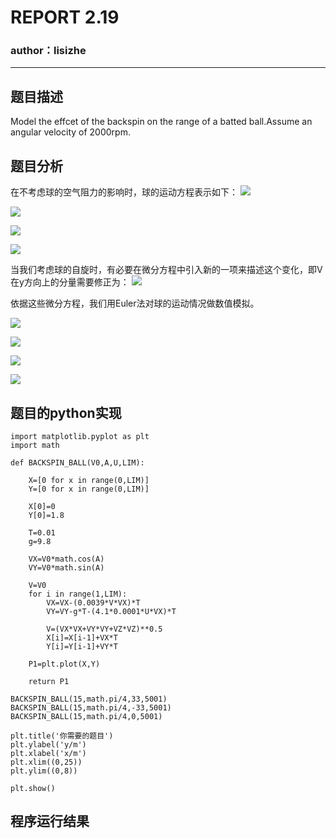 # REPORT 2.19
### author：lisizhe

***
## 题目描述
Model the effcet of the backspin on the range of a batted ball.Assume an angular velocity of 2000rpm.
## 题目分析
在不考虑球的空气阻力的影响时，球的运动方程表示如下：
![](http://latex.codecogs.com/gif.latex?\frac{dx}{dt}=v_x)

![](http://latex.codecogs.com/gif.latex?\frac{dy}{dt}=v_y)

![](http://latex.codecogs.com/gif.latex?\frac{dv_x}{dt}=0)

![](http://latex.codecogs.com/gif.latex?\frac{dv_y}{dt}=-g)

当我们考虑球的自旋时，有必要在微分方程中引入新的一项来描述这个变化，即V在y方向上的分量需要修正为：
![](http://latex.codecogs.com/gif.latex?\frac{dv_y}{dt}=-g-\frac{S_{0}v_{x}\omega}{m})

依据这些微分方程，我们用Euler法对球的运动情况做数值模拟。

![](http://latex.codecogs.com/gif.latex?x_i=x_{i-1}+v_x\Delta{T})

![](http://latex.codecogs.com/gif.latex?y_i=y_{i-1}+v_y\Delta{T})

![](http://latex.codecogs.com/gif.latex?v_{x,i}=v_{x,i-1}-\frac{B_2}{m}v_{i-1}v_{x,i-1}\Delta{T})

![](http://latex.codecogs.com/gif.latex?v_{y,i}=v_{y,i-1}-g\Delta{T}-\frac{S_{0}v_{x,i-1}\omega\Delta{T}}{m})

## 题目的python实现
```
import matplotlib.pyplot as plt
import math

def BACKSPIN_BALL(V0,A,U,LIM):
    
    X=[0 for x in range(0,LIM)]
    Y=[0 for x in range(0,LIM)]
    
    X[0]=0
    Y[0]=1.8
    
    T=0.01
    g=9.8

    VX=V0*math.cos(A)
    VY=V0*math.sin(A)
   
    V=V0
    for i in range(1,LIM):
        VX=VX-(0.0039*V*VX)*T
        VY=VY-g*T-(4.1*0.0001*U*VX)*T
    
        V=(VX*VX+VY*VY+VZ*VZ)**0.5
        X[i]=X[i-1]+VX*T
        Y[i]=Y[i-1]+VY*T
           
    P1=plt.plot(X,Y)
       
    return P1

BACKSPIN_BALL(15,math.pi/4,33,5001)
BACKSPIN_BALL(15,math.pi/4,-33,5001)
BACKSPIN_BALL(15,math.pi/4,0,5001)

plt.title('你需要的题目')
plt.ylabel('y/m')
plt.xlabel('x/m')
plt.xlim((0,25))
plt.ylim((0,8))

plt.show()
```

## 程序运行结果
